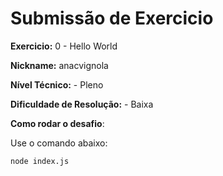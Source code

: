 # Submissão de Exercicio

**Exercicio:** 0 - Hello World

**Nickname:** anacvignola

**Nível Técnico:** - Pleno

**Dificuldade de Resolução:** - Baixa

**Como rodar o desafio**:

Use o comando abaixo:

```bash
node index.js
```
